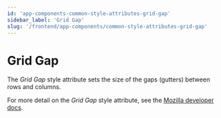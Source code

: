 ```yaml
---
id: 'app-components-common-style-attributes-grid-gap'
sidebar_label: 'Grid Gap'
slug: '/frontend/app-components/common-style-attributes-grid-gap'
---
```

# Grid Gap
The *Grid Gap* style attribute sets the size of the gaps (gutters) between rows and columns. 

For more detail on the *Grid Gap* style attribute, see the [Mozilla developer docs](https://developer.mozilla.org/en-US/docs/Web/CSS/gap).
